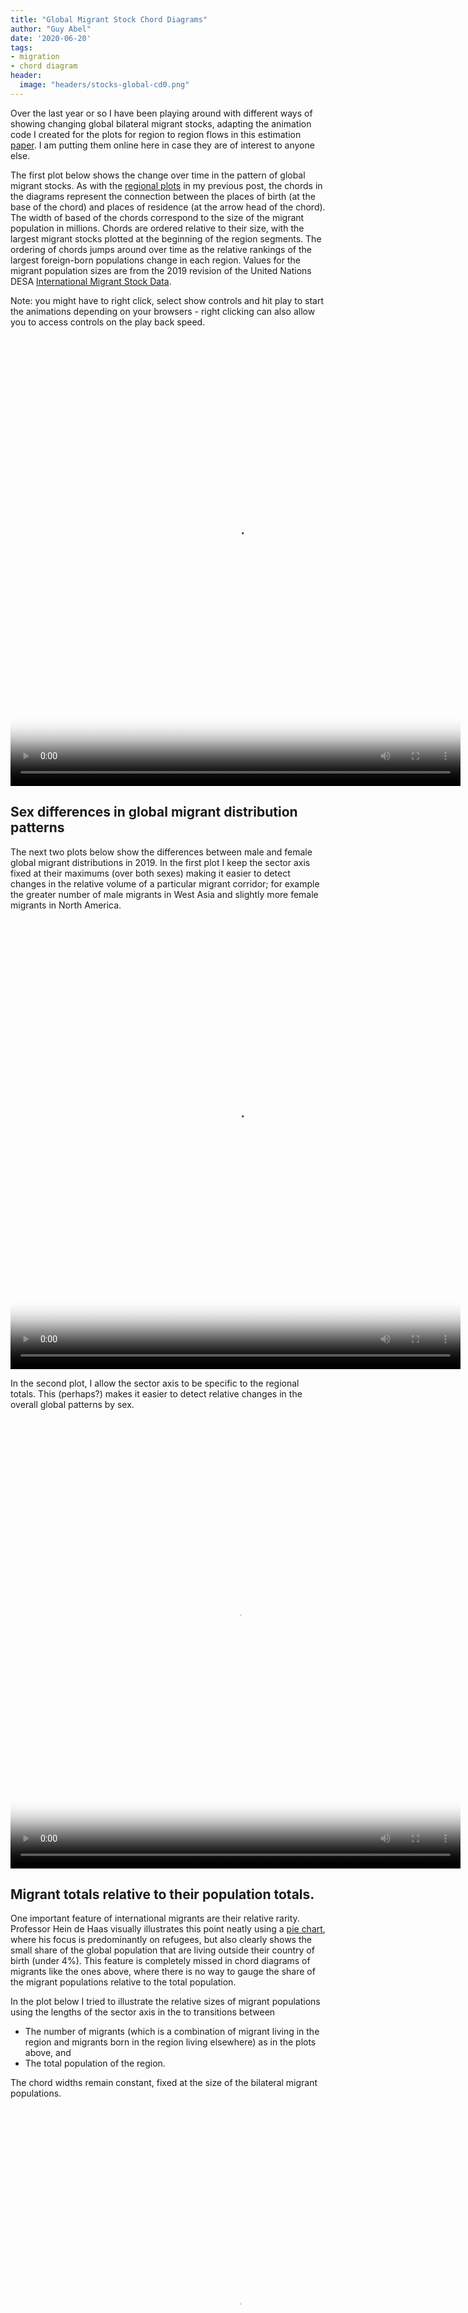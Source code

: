 ```yaml
---
title: "Global Migrant Stock Chord Diagrams"
author: "Guy Abel"
date: '2020-06-20'
tags:
- migration
- chord diagram
header:
  image: "headers/stocks-global-cd0.png"
---
```


Over the last year or so I have been playing around with different ways of showing changing global bilateral migrant stocks, adapting the animation code I created for the plots for region to region flows in this estimation [paper](https://www.nature.com/articles/s41597-019-0089-3). I am putting them online here in case they are of interest to anyone else.

The first plot below shows the change over time in the pattern of global migrant stocks. As with the [regional plots](http://guyabel.com/post/migrant-stock-chord-digrams) in my previous post, the chords in the diagrams represent the connection between the places of birth (at the base of the chord) and places of residence (at the arrow head of the chord). The width of based of the chords correspond to the size of the migrant population in millions. Chords are ordered relative to their size, with the largest migrant stocks plotted at the beginning of the region segments. The ordering of chords jumps around over time as the relative rankings of the largest foreign-born populations change in each region. Values for the migrant population sizes are from the 2019 revision of the United Nations DESA [International Migrant Stock Data](https://www.un.org/en/development/desa/population/migration/data/estimates2/estimates19.asp). 

Note: you might have to right click, select show controls and hit play to start the animations depending on your browsers - right clicking can also allow you to access controls on the play back speed.

<video loop="loop" width="720" height="720" poster="/img/ims-abel-global.png" controls>
  <source src="/img/ims-abel-global.mp4" type="video/mp4" />
</video>

## <a id="sex"></a> Sex differences in global migrant distribution patterns

The next two plots below show the differences between male and female global migrant distributions in 2019. In the first plot I keep the sector axis fixed at their maximums (over both sexes) making it easier to detect changes in the relative volume of a particular migrant corridor; for example the greater number of male migrants in West Asia and slightly more female migrants in North America.

<video loop="loop" width="720" height="720" poster="/img/ims-abel-sex1.png" controls>
  <source src="/img/ims-abel-sex1.mp4" type="video/mp4" />
</video>

In the second plot, I allow the sector axis to be specific to the regional totals. This (perhaps?) makes it easier to detect relative changes in the overall global patterns by sex. 

<video loop="loop" width="720" height="720" poster="/img/ims-abel-sex2.png" controls>
  <source src="/img/ims-abel-sex2.mp4" type="video/mp4" />
</video>


## <a id="population"></a> Migrant totals relative to their population totals.
 
One important feature of international migrants are their relative rarity. Professor Hein de Haas visually illustrates this point neatly using a [pie chart](http://heindehaas.blogspot.com/2016/08/refugees-small-and-relatively-stable.html), where his focus is predominantly on refugees, but also clearly shows the small share of the global population that are living outside their country of birth (under 4%). This feature is completely missed in chord diagrams of migrants like the ones above, where there is no way to gauge the share of the migrant populations relative to the total population. 

In the plot below I tried to illustrate the relative sizes of migrant populations using the lengths of the sector axis in the to transitions between

  - The number of migrants (which is a combination of migrant living in the region and migrants born in the region living elsewhere) as in the plots above, and  
  - The total population of the region.
    
The chord widths remain constant, fixed at the size of the bilateral migrant populations.

<video loop="loop" width="720" height="720" poster="/img/ims-abel-pop.png" controls>
  <source src="/img/ims-abel-pop.mp4" type="video/mp4" />
</video>


## R Code

These plots were all produced in R, primarily using the `chordDiagram()` function in the  [circlize](https://jokergoo.github.io/circlize_book/book/the-chorddiagram-function.html) package. A while ago I wrote a [post](http://guyabel.com/post/animated-directional-chord-diagrams) with more details on creating animated chord diagrams. The specific code for the plots above gets a bit overwhelming (and is poorly commented) so I am hesitant to put it on Github, especially because the more complicated parts for defining the lines for the global regions can now be done much more easily using the new `group` argument in the `chordDiagram()` function, as described in a recent [post](https://jokergoo.github.io/2020/06/08/multiple-group-chord-diagram/) by Zuguang Gu.
